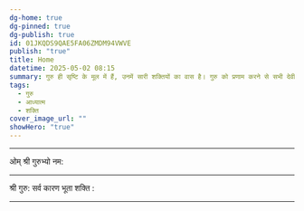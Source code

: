 ```yaml
---
dg-home: true
dg-pinned: true
dg-publish: true
id: 01JKQDS9QAE5FA06ZMDM94VWVE
publish: "true"
title: Home
datetime: 2025-05-02 08:15
summary: गुरु ही सृष्टि के मूल में हैं, उनमें सारी शक्तियों का वास है। गुरु को प्रणाम करने से सभी देवी-देवताओं को प्रणाम हो जाता है।
tags:
  - गुरु
  - आध्यात्म
  - शक्ति
cover_image_url: ""
showHero: "true"
---
```



---

ओम् श्री गुरुभ्यो नम:

---

श्री गुरु: सर्व कारण भूता शक्ति : 

---